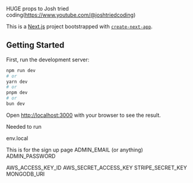 HUGE props to Josh tried coding(https://www.youtube.com/@joshtriedcoding)

This is a [Next.js](https://nextjs.org/) project bootstrapped with [`create-next-app`](https://github.com/vercel/next.js/tree/canary/packages/create-next-app).

## Getting Started

First, run the development server:

```bash
npm run dev
# or
yarn dev
# or
pnpm dev
# or
bun dev
```

Open [http://localhost:3000](http://localhost:3000) with your browser to see the result.

Needed to run 

env.local

This is for the sign up page 
ADMIN_EMAIL (or anything)
ADMIN_PASSWORD

AWS_ACCESS_KEY_ID
AWS_SECRET_ACCESS_KEY
STRIPE_SECRET_KEY
MONGODB_URI



